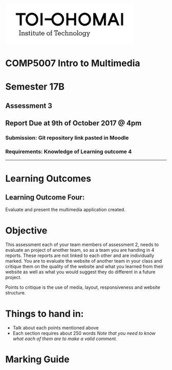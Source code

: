 ![Toi Ohomai Logo](../images/toi-logo.jpg)

# COMP5007 Intro to Multimedia
# Semester 17B

## Assessment 3
## Report Due at 9th of October 2017 @ 4pm

### Submission: Git repository link pasted in Moodle
### Requirements: Knowledge of Learning outcome 4
---

# Learning Outcomes

## Learning Outcome Four:
Evaluate and present the multimedia application created.

# Objective
This assessment each of your team members of assessment 2, needs to evaluate an project of another team, so as a team you are handing in 4 reports. These reports are not linked to each other and are individually marked. You are to evaluate the website of another team in your class and critique them on the quality of the website and what you learned from their website as well as what you would suggest they do different in a future project.

Points to critique is the use of media, layout, responsiveness and website structure.

# Things to hand in:
* Talk about each points mentioned above
* Each section requires about 250 words
*Note that you need to know what each of them are to make a valid comment.*

# Marking Guide